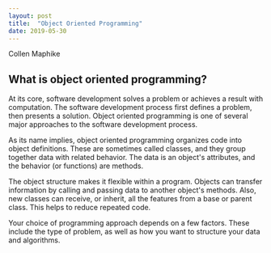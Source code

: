 ```yaml
---
layout: post
title:  "Object Oriented Programming"
date: 2019-05-30
---
```


Collen Maphike

## What is object oriented programming?

At its core, software development solves a problem or achieves a result with computation. The software development process first defines a problem, then presents a solution. Object oriented programming is one of several major approaches to the software development process.

As its name implies, object oriented programming organizes code into object definitions. These are sometimes called classes, and they group together data with related behavior. The data is an object's attributes, and the behavior (or functions) are methods.

The object structure makes it flexible within a program. Objects can transfer information by calling and passing data to another object's methods. Also, new classes can receive, or inherit, all the features from a base or parent class. This helps to reduce repeated code.

Your choice of programming approach depends on a few factors. These include the type of problem, as well as how you want to structure your data and algorithms. 